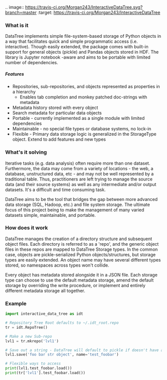 
.. image:: https://travis-ci.org/Morgan243/InteractiveDataTree.svg?branch=master
   :target: https://travis-ci.org/Morgan243/InteractiveDataTree

### What is it
DataTree implements simple file-system-based storage of Python objects
in a way that facilitates quick and simple programmatic access (i.e. interactive).
Though easily extended, the package comes with built-in support for general
objects (pickle) and Pandas objects stored in HDF. The library is Jupyter notebook
-aware and aims to be portable with limited number of dependencies.

##### Features
- Repositories, sub-repositories, and objects represented as properties in a hierarchy
    - Enables tab completion and monkey patched doc-strings with metadata
- Metadata history stored with every object
- Search metadata for particular data objects
- Portable - currently implemented as a single module with limited dependencies
- Maintainable - no special file types or database systems, no lock-in
- Flexible - Primary data storage logic is generalized in the StorageType object. Extend to add features and new types


### What's it solving
Iterative tasks (e.g. data analysis) often require more than one dataset. Furthermore, the
data may come from a variety of locations - the web, a database, unstructured data, etc - and may not be well represented
by a traditional table. Thus, practitioners are left trying to manage the source data (and their source systems) as well as
any intermediate and/or output datasets. It's a difficult and time consuming task.

DataTree aims to be the tool that bridges the gap between more advanced data storage (SQL, Hadoop, etc.)
and file system storage. The ultimate focus of this project being to make the management of many varied
datasets simple, maintainable, and portable.

### How does it work
DataTree manages the creation of a directory structure and subsequent object files. Each directory
is referred to as a 'repo', and the generic object files in these repos are mapped to DataTree Storage types.
In the common case, objects are pickle-serialized Python objects/structures, but storage types are easily
extended. An object name may have several different types stored, so namespaces across types won't collide.

Every object has metadata stored alongside it in a JSON file. Each storage type can
choose to use the default metadata storage, amend the default storage by overriding the write
procedure, or implement and entirely different metadata storage all together.

### Example

```python
import interactive_data_tree as idt

# Repository Tree Root defaults to ~/.idt_root.repo
tr = idt.RepoTree()

# Make a new Sub-repo
lvl1 = tr.mkrepo('lvl1')

# Save out a string - DataTree will default to pickle if doesn't have a better type
lvl1.save('foo bar str object', name='test_foobar')

# Flexible ways to access
print(lvl1.test_foobar.load())
print(tr['lvl1'].test_foobar.load())
```


